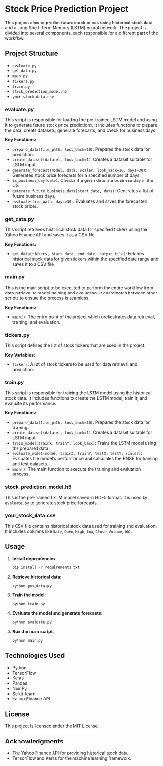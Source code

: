 # Stock Price Prediction Project

This project aims to predict future stock prices using historical stock data and a Long Short-Term Memory (LSTM) neural network. The project is divided into several components, each responsible for a different part of the workflow.

## Project Structure

- `evaluate.py`
- `get_data.py`
- `main.py`
- `tickers.py`
- `train.py`
- `stock_prediction_model.h5`
- `your_stock_data.csv`

### evaluate.py

This script is responsible for loading the pre-trained LSTM model and using it to generate future stock price predictions. It includes functions to prepare the data, create datasets, generate forecasts, and check for business days.

**Key Functions:**
- `prepare_data(file_path, look_back=10)`: Prepares the stock data for prediction.
- `create_dataset(dataset, look_back=1)`: Creates a dataset suitable for LSTM input.
- `generate_forecast(model, data, scaler, look_back=10, days=30)`: Generates stock price forecasts for a specified number of days.
- `is_business_day(date)`: Checks if a given date is a business day in the US.
- `generate_future_business_days(start_date, days)`: Generates a list of future business days.
- `evaluate(file_path, days=30)`: Evaluates and saves the forecasted stock prices.

### get_data.py

This script retrieves historical stock data for specified tickers using the Yahoo Finance API and saves it as a CSV file.

**Key Functions:**
- `get_data(tickers, start_date, end_date, output_file)`: Fetches historical stock data for given tickers within the specified date range and saves it to a CSV file.

### main.py

This is the main script to be executed to perform the entire workflow from data retrieval to model training and evaluation. It coordinates between other scripts to ensure the process is seamless.

**Key Functions:**
- `main()`: The entry point of the project which orchestrates data retrieval, training, and evaluation.

### tickers.py

This script defines the list of stock tickers that are used in the project.

**Key Variables:**
- `tickers`: A list of stock tickers to be used for data retrieval and prediction.

### train.py

This script is responsible for training the LSTM model using the historical stock data. It includes functions to create the LSTM model, train it, and evaluate its performance.

**Key Functions:**
- `prepare_data(file_path, look_back=10)`: Prepares the stock data for training.
- `create_dataset(dataset, look_back=1)`: Creates a dataset suitable for LSTM input.
- `train_model(trainX, trainY, look_back)`: Trains the LSTM model using the prepared data.
- `evaluate_model(model, trainX, trainY, testX, testY, scaler)`: Evaluates the model's performance and calculates the RMSE for training and test datasets.
- `main()`: The main function to execute the training and evaluation process.

### stock_prediction_model.h5

This is the pre-trained LSTM model saved in HDF5 format. It is used by `evaluate.py` to generate stock price forecasts.

### your_stock_data.csv

This CSV file contains historical stock data used for training and evaluation. It includes columns like `Date`, `Open`, `High`, `Low`, `Close`, `Volume`, etc.

## Usage

1. **Install dependencies**:
    ```bash
    pip install -r requirements.txt
    ```

2. **Retrieve historical data**:
    ```bash
    python get_data.py
    ```

3. **Train the model**:
    ```bash
    python train.py
    ```

4. **Evaluate the model and generate forecasts**:
    ```bash
    python evaluate.py
    ```

5. **Run the main script**:
    ```bash
    python main.py
    ```

## Technologies Used

- Python
- TensorFlow
- Keras
- Pandas
- NumPy
- Scikit-learn
- Yahoo Finance API

## License

This project is licensed under the MIT License.

## Acknowledgments

- The Yahoo Finance API for providing historical stock data.
- TensorFlow and Keras for the machine learning framework.

